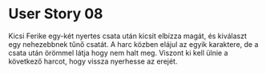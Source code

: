 # User Story 08

Kicsi Ferike egy-két nyertes csata után kicsit elbízza magát, és kiválaszt egy nehezebbnek tűnő csatát. A harc közben elájul az egyik karaktere, de a csata után örömmel látja hogy nem halt meg. Viszont ki kell ülnie a következő harcot, hogy vissza nyerhesse az erejét.
